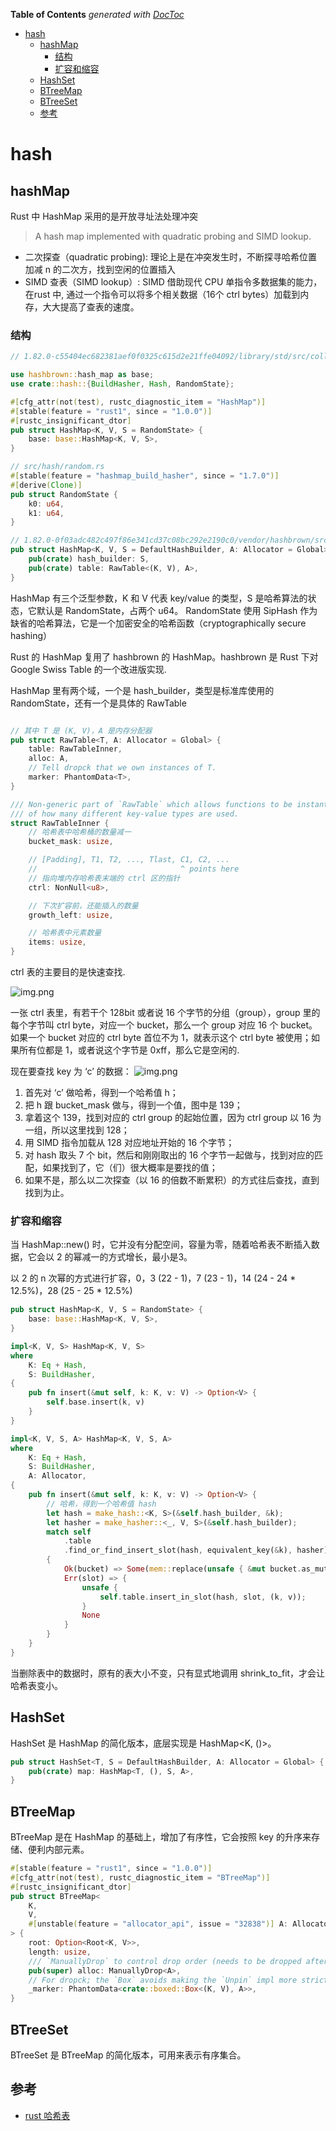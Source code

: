 <!-- START doctoc generated TOC please keep comment here to allow auto update -->
<!-- DON'T EDIT THIS SECTION, INSTEAD RE-RUN doctoc TO UPDATE -->
**Table of Contents**  *generated with [DocToc](https://github.com/thlorenz/doctoc)*

- [hash](#hash)
  - [hashMap](#hashmap)
    - [结构](#%E7%BB%93%E6%9E%84)
    - [扩容和缩容](#%E6%89%A9%E5%AE%B9%E5%92%8C%E7%BC%A9%E5%AE%B9)
  - [HashSet](#hashset)
  - [BTreeMap](#btreemap)
  - [BTreeSet](#btreeset)
  - [参考](#%E5%8F%82%E8%80%83)

<!-- END doctoc generated TOC please keep comment here to allow auto update -->

# hash

## hashMap

Rust 中 HashMap 采用的是开放寻址法处理冲突
> A hash map implemented with quadratic probing and SIMD lookup.

- 二次探查（quadratic probing): 理论上是在冲突发生时，不断探寻哈希位置加减 n 的二次方，找到空闲的位置插入
- SIMD 查表（SIMD lookup）: SIMD 借助现代 CPU 单指令多数据集的能力，在rust 中, 通过一个指令可以将多个相关数据（16个 ctrl
  bytes）加载到内存，大大提高了查表的速度。

### 结构

```rust
// 1.82.0-c55404ec682381aef0f0325c615d2e21ffe04092/library/std/src/collections/hash/map.rs

use hashbrown::hash_map as base;
use crate::hash::{BuildHasher, Hash, RandomState};

#[cfg_attr(not(test), rustc_diagnostic_item = "HashMap")]
#[stable(feature = "rust1", since = "1.0.0")]
#[rustc_insignificant_dtor]
pub struct HashMap<K, V, S = RandomState> {
    base: base::HashMap<K, V, S>,
}

// src/hash/random.rs
#[stable(feature = "hashmap_build_hasher", since = "1.7.0")]
#[derive(Clone)]
pub struct RandomState {
    k0: u64,
    k1: u64,
}

// 1.82.0-0f03adc482c497f86e341cd37c08bc292e2190c0/vendor/hashbrown/src/map.rs
pub struct HashMap<K, V, S = DefaultHashBuilder, A: Allocator = Global> {
    pub(crate) hash_builder: S,
    pub(crate) table: RawTable<(K, V), A>,
}
```

HashMap 有三个泛型参数，K 和 V 代表 key/value 的类型，S 是哈希算法的状态，它默认是 RandomState，占两个 u64。
RandomState 使用 SipHash 作为缺省的哈希算法，它是一个加密安全的哈希函数（cryptographically secure hashing）

Rust 的 HashMap 复用了 hashbrown 的 HashMap。hashbrown 是 Rust 下对 Google Swiss Table 的一个改进版实现.

HashMap 里有两个域，一个是 hash_builder，类型是标准库使用的 RandomState，还有一个是具体的 RawTable

```rust

// 其中 T 是 (K, V)，A 是内存分配器
pub struct RawTable<T, A: Allocator = Global> {
    table: RawTableInner,
    alloc: A,
    // Tell dropck that we own instances of T.
    marker: PhantomData<T>,
}

/// Non-generic part of `RawTable` which allows functions to be instantiated only once regardless
/// of how many different key-value types are used.
struct RawTableInner {
    // 哈希表中哈希桶的数量减一
    bucket_mask: usize,

    // [Padding], T1, T2, ..., Tlast, C1, C2, ...
    //                                ^ points here
    // 指向堆内存哈希表末端的 ctrl 区的指针
    ctrl: NonNull<u8>,

    // 下次扩容前，还能插入的数量
    growth_left: usize,

    // 哈希表中元素数量
    items: usize,
}
```

ctrl 表的主要目的是快速查找.

![img.png](ctrl_table.png)

一张 ctrl 表里，有若干个 128bit 或者说 16 个字节的分组（group），group 里的每个字节叫 ctrl byte，对应一个 bucket，那么一个
group 对应 16 个 bucket。如果一个 bucket 对应的 ctrl byte 首位不为 1，就表示这个 ctrl byte 被使用；如果所有位都是
1，或者说这个字节是 0xff，那么它是空闲的.

现在要查找 key 为 ‘c’ 的数据：
![img.png](find_ele_process.png)

1. 首先对 ‘c’ 做哈希，得到一个哈希值 h；
2. 把 h 跟 bucket_mask 做与，得到一个值，图中是 139；
3. 拿着这个 139，找到对应的 ctrl group 的起始位置，因为 ctrl group 以 16 为一组，所以这里找到 128；
4. 用 SIMD 指令加载从 128 对应地址开始的 16 个字节；
5. 对 hash 取头 7 个 bit，然后和刚刚取出的 16 个字节一起做与，找到对应的匹配，如果找到了，它（们）很大概率是要找的值；
6. 如果不是，那么以二次探查（以 16 的倍数不断累积）的方式往后查找，直到找到为止。

### 扩容和缩容

当 HashMap::new() 时，它并没有分配空间，容量为零，随着哈希表不断插入数据，它会以 2 的幂减一的方式增长，最小是3。

以 2 的 n 次幂的方式进行扩容，0，3 (22 - 1)，7 (23 - 1)，14 (24 - 24 * 12.5%)，28 (25 - 25 * 12.5%)

```rust
pub struct HashMap<K, V, S = RandomState> {
    base: base::HashMap<K, V, S>,
}

impl<K, V, S> HashMap<K, V, S>
where
    K: Eq + Hash,
    S: BuildHasher,
{
    pub fn insert(&mut self, k: K, v: V) -> Option<V> {
        self.base.insert(k, v)
    }
}
```

```rust
impl<K, V, S, A> HashMap<K, V, S, A>
where
    K: Eq + Hash,
    S: BuildHasher,
    A: Allocator,
{
    pub fn insert(&mut self, k: K, v: V) -> Option<V> {
        // 哈希，得到一个哈希值 hash
        let hash = make_hash::<K, S>(&self.hash_builder, &k);
        let hasher = make_hasher::<_, V, S>(&self.hash_builder);
        match self
            .table
            .find_or_find_insert_slot(hash, equivalent_key(&k), hasher)
        {
            Ok(bucket) => Some(mem::replace(unsafe { &mut bucket.as_mut().1 }, v)),
            Err(slot) => {
                unsafe {
                    self.table.insert_in_slot(hash, slot, (k, v));
                }
                None
            }
        }
    }
}
```

当删除表中的数据时，原有的表大小不变，只有显式地调用 shrink_to_fit，才会让哈希表变小。

## HashSet

HashSet 是 HashMap 的简化版本，底层实现是 HashMap<K, ()>。

```rust
pub struct HashSet<T, S = DefaultHashBuilder, A: Allocator = Global> {
    pub(crate) map: HashMap<T, (), S, A>,
}

```

## BTreeMap

BTreeMap 是在 HashMap 的基础上，增加了有序性，它会按照 key 的升序来存储、便利内部元素。

```rust
#[stable(feature = "rust1", since = "1.0.0")]
#[cfg_attr(not(test), rustc_diagnostic_item = "BTreeMap")]
#[rustc_insignificant_dtor]
pub struct BTreeMap<
    K,
    V,
    #[unstable(feature = "allocator_api", issue = "32838")] A: Allocator + Clone = Global,
> {
    root: Option<Root<K, V>>,
    length: usize,
    /// `ManuallyDrop` to control drop order (needs to be dropped after all the nodes).
    pub(super) alloc: ManuallyDrop<A>,
    // For dropck; the `Box` avoids making the `Unpin` impl more strict than before
    _marker: PhantomData<crate::boxed::Box<(K, V), A>>,
}

```

## BTreeSet

BTreeSet 是 BTreeMap 的简化版本，可用来表示有序集合。

## 参考

- [rust 哈希表](https://juejin.cn/post/7134717280214056990)